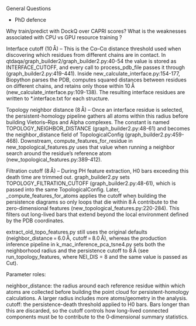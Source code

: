 General Questions
- PhD defence

Why train/predict with DockQ over CAPRI scores?
What is the weaknesses associated with CPU vs GPU resource training ?

Interface cutoff (10 Å) – This is the Cα–Cα distance threshold used when discovering which residues from different chains are in contact. In qtdaqa/graph_builder2/graph_builder2.py:40-54 the value is stored as INTERFACE_CUTOFF, and every call to process_pdb_file passes it through (graph_builder2.py:419-441). Inside new_calculate_interface.py:154-177, Biopython parses the PDB, computes squared distances between residues on different chains, and retains only those within 10 Å (new_calculate_interface.py:109-138). The resulting interface residues are written to *.interface.txt for each structure.

Topology neighbor distance (8 Å) – Once an interface residue is selected, the persistent-homology pipeline gathers all atoms within this radius before building Vietoris–Rips and Alpha complexes. The constant is named TOPOLOGY_NEIGHBOR_DISTANCE (graph_builder2.py:48-61) and becomes the neighbor_distance field of TopologicalConfig (graph_builder2.py:459-468). Downstream, compute_features_for_residue in new_topological_features.py uses that value when running a neighbor search around the residue’s reference atom (new_topological_features.py:389-412).

Filtration cutoff (8 Å) – During PH feature extraction, H0 bars exceeding this death time are trimmed out. graph_builder2.py sets TOPOLOGY_FILTRATION_CUTOFF (graph_builder2.py:48-61), which is passed into the same TopologicalConfig. Later, _compute_features_for_atoms applies the cutoff when building the persistence diagrams so only loops that die within 8 Å contribute to the zero-dimensional features (new_topological_features.py:220-284). This filters out long-lived bars that extend beyond the local environment defined by the PDB coordinates.

extract_old_topo_features.py still uses the original defaults (neighbor_distance = 6.0 Å, cutoff = 8.0 Å), whereas the production inference pipeline in k_mac_inference_pca_tsne4.py sets both the neighborhood radius and the persistence cutoff to 8 Å (see run_topology_features, where NEI_DIS = 8 and the same value is passed as Cut).

Parameter roles:

neighbor_distance: the radius around each reference residue within which atoms are collected before building the point cloud for persistent-homology calculations. A larger radius includes more atoms/geometry in the analysis.
cutoff: the persistence-death threshold applied to H0 bars. Bars longer than this are discarded, so the cutoff controls how long-lived connected components must be to contribute to the 0‑dimensional summary statistics.